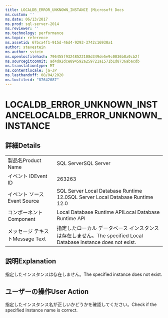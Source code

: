 ```yaml
---
title: LOCALDB_ERROR_UNKNOWN_INSTANCE |Microsoft Docs
ms.custom: ''
ms.date: 06/13/2017
ms.prod: sql-server-2014
ms.reviewer: ''
ms.technology: performance
ms.topic: reference
ms.assetid: 67bca4f1-915d-46d4-9293-3742c16930a1
author: stevestein
ms.author: sstein
ms.openlocfilehash: 796455f93248522108d349de5e9c0036b8a0cb2f
ms.sourcegitcommit: ad4d92dce894592a259721a1571b1d8736abacdb
ms.translationtype: MT
ms.contentlocale: ja-JP
ms.lasthandoff: 08/04/2020
ms.locfileid: "87642087"
---
```

# <a name="localdb_error_unknown_instance"></a><span data-ttu-id="55a40-102">LOCALDB_ERROR_UNKNOWN_INSTANCE</span><span class="sxs-lookup"><span data-stu-id="55a40-102">LOCALDB_ERROR_UNKNOWN_INSTANCE</span></span>
    
## <a name="details"></a><span data-ttu-id="55a40-103">詳細</span><span class="sxs-lookup"><span data-stu-id="55a40-103">Details</span></span>  
  
|||  
|-|-|  
|<span data-ttu-id="55a40-104">製品名</span><span class="sxs-lookup"><span data-stu-id="55a40-104">Product Name</span></span>|<span data-ttu-id="55a40-105">SQL Server</span><span class="sxs-lookup"><span data-stu-id="55a40-105">SQL Server</span></span>|  
|<span data-ttu-id="55a40-106">イベント ID</span><span class="sxs-lookup"><span data-stu-id="55a40-106">Event ID</span></span>|<span data-ttu-id="55a40-107">263</span><span class="sxs-lookup"><span data-stu-id="55a40-107">263</span></span>|  
|<span data-ttu-id="55a40-108">イベント ソース</span><span class="sxs-lookup"><span data-stu-id="55a40-108">Event Source</span></span>|<span data-ttu-id="55a40-109">SQL Server Local Database Runtime 12.0</span><span class="sxs-lookup"><span data-stu-id="55a40-109">SQL Server Local Database Runtime 12.0</span></span>|  
|<span data-ttu-id="55a40-110">コンポーネント</span><span class="sxs-lookup"><span data-stu-id="55a40-110">Component</span></span>|<span data-ttu-id="55a40-111">Local Database Runtime API</span><span class="sxs-lookup"><span data-stu-id="55a40-111">Local Database Runtime API</span></span>|  
|<span data-ttu-id="55a40-112">メッセージ テキスト</span><span class="sxs-lookup"><span data-stu-id="55a40-112">Message Text</span></span>|<span data-ttu-id="55a40-113">指定したローカル データベース インスタンスは存在しません。</span><span class="sxs-lookup"><span data-stu-id="55a40-113">The specified Local Database instance does not exist.</span></span>|  
  
## <a name="explanation"></a><span data-ttu-id="55a40-114">説明</span><span class="sxs-lookup"><span data-stu-id="55a40-114">Explanation</span></span>  
 <span data-ttu-id="55a40-115">指定したインスタンスは存在しません。</span><span class="sxs-lookup"><span data-stu-id="55a40-115">The specified instance does not exist.</span></span>  
  
## <a name="user-action"></a><span data-ttu-id="55a40-116">ユーザーの操作</span><span class="sxs-lookup"><span data-stu-id="55a40-116">User Action</span></span>  
 <span data-ttu-id="55a40-117">指定したインスタンス名が正しいかどうかを確認してください。</span><span class="sxs-lookup"><span data-stu-id="55a40-117">Check if the specified instance name is correct.</span></span>  
  
  
